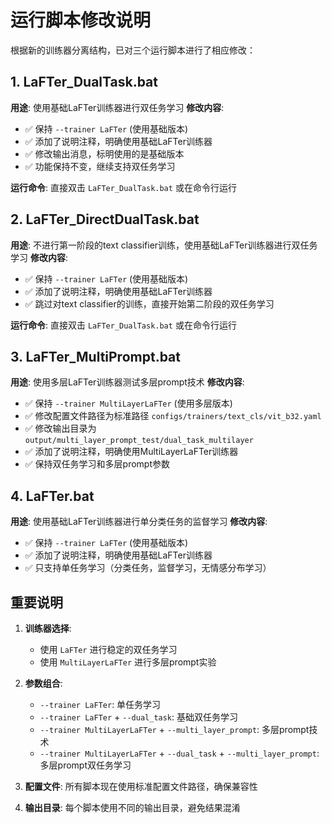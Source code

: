 # 运行脚本修改说明

根据新的训练器分离结构，已对三个运行脚本进行了相应修改：

## 1. LaFTer_DualTask.bat
**用途**: 使用基础LaFTer训练器进行双任务学习
**修改内容**:
- ✅ 保持 `--trainer LaFTer` (使用基础版本)
- ✅ 添加了说明注释，明确使用基础LaFTer训练器
- ✅ 修改输出消息，标明使用的是基础版本
- ✅ 功能保持不变，继续支持双任务学习

**运行命令**: 直接双击 `LaFTer_DualTask.bat` 或在命令行运行

## 2. LaFTer_DirectDualTask.bat
**用途**: 不进行第一阶段的text classifier训练，使用基础LaFTer训练器进行双任务学习
**修改内容**:
- ✅ 保持 `--trainer LaFTer` (使用基础版本)
- ✅ 添加了说明注释，明确使用基础LaFTer训练器
- ✅ 跳过对text classifier的训练，直接开始第二阶段的双任务学习

**运行命令**: 直接双击 `LaFTer_DualTask.bat` 或在命令行运行

## 3. LaFTer_MultiPrompt.bat
**用途**: 使用多层LaFTer训练器测试多层prompt技术
**修改内容**:
- ✅ 保持 `--trainer MultiLayerLaFTer` (使用多层版本)
- ✅ 修改配置文件路径为标准路径 `configs/trainers/text_cls/vit_b32.yaml`
- ✅ 修改输出目录为 `output/multi_layer_prompt_test/dual_task_multilayer`
- ✅ 添加了说明注释，明确使用MultiLayerLaFTer训练器
- ✅ 保持双任务学习和多层prompt参数

## 4. LaFTer.bat
**用途**: 使用基础LaFTer训练器进行单分类任务的监督学习
**修改内容**:
- ✅ 保持 `--trainer LaFTer` (使用基础版本)
- ✅ 添加了说明注释，明确使用基础LaFTer训练器
- ✅ 只支持单任务学习（分类任务，监督学习，无情感分布学习）

## 重要说明

1. **训练器选择**: 
   - 使用 `LaFTer` 进行稳定的双任务学习
   - 使用 `MultiLayerLaFTer` 进行多层prompt实验

2. **参数组合**:
   - `--trainer LaFTer`: 单任务学习
   - `--trainer LaFTer` + `--dual_task`: 基础双任务学习
   - `--trainer MultiLayerLaFTer` + `--multi_layer_prompt`: 多层prompt技术
   - `--trainer MultiLayerLaFTer` + `--dual_task` + `--multi_layer_prompt`: 多层prompt双任务学习

3. **配置文件**: 所有脚本现在使用标准配置文件路径，确保兼容性

4. **输出目录**: 每个脚本使用不同的输出目录，避免结果混淆
